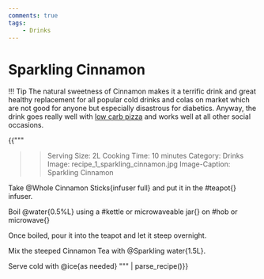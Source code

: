 ```yaml
---
comments: true
tags:
    - Drinks
---
```


# Sparkling Cinnamon

!!! Tip
    The natural sweetness of Cinnamon makes it a terrific 
    drink and great healthy replacement for all popular 
    cold drinks and colas on market which are not good 
    for anyone but especially disastrous for diabetics.
    Anyway, the drink goes really well with [low carb pizza](../Main%20Meal%20Options/recipe_9_low_carb_pizza.md) and
    works well at all other social occasions.

{{"""
>> Serving Size: 2L
>> Cooking Time: 10 minutes
>> Category: Drinks
>> Image: recipe_1_sparkling_cinnamon.jpg 
>> Image-Caption: Sparkling Cinnamon

Take @Whole Cinnamon Sticks{infuser full} and put it in the #teapot{} infuser.

Boil @water{0.5%L} using a #kettle or microwaveable jar{} on #hob or microwave{}

Once boiled, pour it into the teapot and let it steep overnight.

Mix the steeped Cinnamon Tea with @Sparkling water{1.5L}.

Serve cold with @ice{as needed}
"""
| parse_recipe()}}

